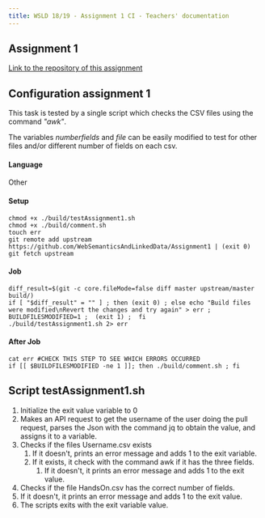 ```yaml
---
title: WSLD 18/19 - Assignment 1 CI - Teachers' documentation
---
```


## Assignment 1

[Link to the repository of this assignment](https://github.com/WebSemanticsAndLinkedData/Assignment1)

## Configuration assignment 1
This task is tested by a single script which checks the CSV files using the command *"awk"*.

The variables *numberfields* and *file* can be easily modified to test for other files and/or different number of fields on each csv.

#### Language
Other

#### Setup
```
chmod +x ./build/testAssignment1.sh
chmod +x ./build/comment.sh
touch err
git remote add upstream https://github.com/WebSemanticsAndLinkedData/Assignment1 | (exit 0)
git fetch upstream
```
#### Job
```
diff_result=$(git -c core.fileMode=false diff master upstream/master build/)
if [ "$diff_result" = "" ] ; then (exit 0) ; else echo "Build files were modified\nRevert the changes and try again" > err ; BUILDFILESMODIFIED=1 ;  (exit 1) ;  fi
./build/testAssignment1.sh 2> err
```
#### After Job
```
cat err #CHECK THIS STEP TO SEE WHICH ERRORS OCCURRED
if [[ $BUILDFILESMODIFIED -ne 1 ]]; then ./build/comment.sh ; fi
```

## Script testAssignment1.sh

1. Initialize the exit value variable to 0
2. Makes an API request to get the username of the user doing the pull request, parses the Json with the command jq to obtain the value, and assigns it to a variable.
3. Checks if the files Username.csv exists
    1. If it doesn't, prints an error message and adds 1 to the exit variable.
    2. If it exists, it check with the command awk if it has the three fields.
        1. If it doesn't, it prints an error message and adds 1 to the exit value.
4. Checks if the file HandsOn.csv has the correct number of fields.
  1. If it doesn't, it prints an error message and adds 1 to the exit value.
5. The scripts exits with the exit variable value.
